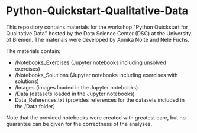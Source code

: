 # Python-Quickstart-Qualitative-Data

This repository contains materials for the workshop "Python Quickstart for Qualitative Data" hosted by the Data Science Center (DSC) at the University of Bremen. The materials were developed by Annika Nolte and Nele Fuchs.

The materials contain:

- /Notebooks_Exercises (Jupyter notebooks including unsolved exercises)
- /Notebooks_Solutions (Jupyter notebooks including exercises with solutions)
- /Images (images loaded in the Jupyter notebooks)
- /Data (datasets loaded in the Jupyter notebooks)
- Data_References.txt (provides references for the datasets included in the /Data folder)

Note that the provided notebooks were created with greatest care, but no guarantee can be given for the correctness of the analyses.
